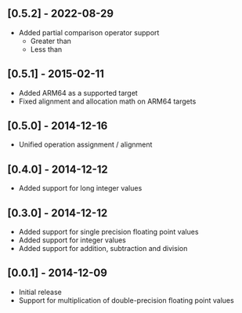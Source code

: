 ## [0.5.2] - 2022-08-29

- Added partial comparison operator support
  - Greater than
  - Less than

## [0.5.1] - 2015-02-11

- Added ARM64 as a supported target
- Fixed alignment and allocation math on ARM64 targets

## [0.5.0] - 2014-12-16

- Unified operation assignment / alignment

## [0.4.0] - 2014-12-12

- Added support for long integer values

## [0.3.0] - 2014-12-12

- Added support for single precision floating point values
- Added support for integer values
- Added support for addition, subtraction and division

## [0.0.1] - 2014-12-09

- Initial release
- Support for multiplication of double-precision floating point values
